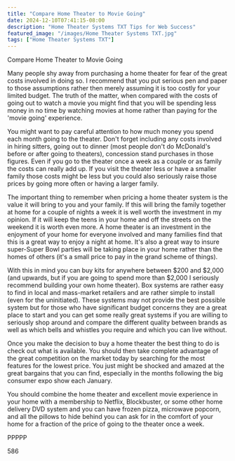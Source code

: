 ```yaml
---
title: "Compare Home Theater to Movie Going"
date: 2024-12-10T07:41:15-08:00
description: "Home Theater Systems TXT Tips for Web Success"
featured_image: "/images/Home Theater Systems TXT.jpg"
tags: ["Home Theater Systems TXT"]
---
```


Compare Home Theater to Movie Going

Many people shy away from purchasing a home theater for fear of the great costs involved in doing so. I recommend that you put serious pen and paper to those assumptions rather then merely assuming it is too costly for your limited budget. The truth of the matter, when compared with the costs of going out to watch a movie you might find that you will be spending less money in no time by watching movies at home rather than paying for the 'movie going' experience.

You might want to pay careful attention to how much money you spend each month going to the theater. Don't forget including any costs involved in hiring sitters, going out to dinner (most people don't do McDonald's before or after going to theaters), concession stand purchases in those figures. Even if you go to the theater once a week as a couple or as family the costs can really add up. If you visit the theater less or have a smaller family those costs might be less but you could also seriously raise those prices by going more often or having a larger family. 

The important thing to remember when pricing a home theater system is the value it will bring to you and your family. If this will bring the family together at home for a couple of nights a week it is well worth the investment in my opinion. If it will keep the teens in your home and off the streets on the weekend it is worth even more. A home theater is an investment in the enjoyment of your home for everyone involved and many families find that this is a great way to enjoy a night at home. It's also a great way to insure super-Super Bowl parties will be taking place in your home rather than the homes of others (it's a small price to pay in the grand scheme of things). 

With this in mind you can buy kits for anywhere between $200 and $2,000 (and upwards, but if you are going to spend more than $2,000 I seriously recommend building your own home theater). Box systems are rather easy to find in local and mass-market retailers and are rather simple to install (even for the uninitiated). These systems may not provide the best possible system but for those who have significant budget concerns they are a great place to start and you can get some really great systems if you are willing to seriously shop around and compare the different quality between brands as well as which bells and whistles you require and which you can live without. 

Once you make the decision to buy a home theater the best thing to do is check out what is available. You should then take complete advantage of the great competition on the market today by searching for the most features for the lowest price. You just might be shocked and amazed at the great bargains that you can find, especially in the months following the big consumer expo show each January.

You should combine the home theater and excellent movie experience in your home with a membership to Netflix, Blockbuster, or some other home delivery DVD system and you can have frozen pizza, microwave popcorn, and all the pillows to hide behind you can ask for in the comfort of your home for a fraction of the price of going to the theater once a week.

PPPPP

586

